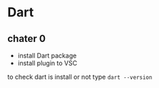 # Dart 

## chater 0

- install Dart package
- install plugin to VSC

to check dart is install or not type `dart --version`


